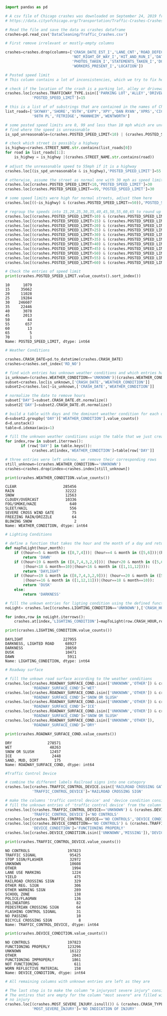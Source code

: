 

```python
import pandas as pd

# A csv file of Chicago crashes was downloaded on September 24, 2019 from 
# https://data.cityofchicago.org/Transportation/Traffic-Crashes-Crashes/85ca-t3if

# Read the file and save the data as crashes dataframe
crashes=pd.read_csv('DataCleaning/Traffic_Crashes.csv')
```


```python
# First remove irrelevant or mostly-empty columns

crashes=crashes.drop(columns=['CRASH_DATE_EST_I','LANE_CNT','ROAD_DEFECT','REPORT_TYPE', 'INTERSECTION_RELATED_I',
                              'NOT_RIGHT_OF_WAY_I','HIT_AND_RUN_I','DATE_POLICE_NOTIFIED','SEC_CONTRIBUTORY_CAUSE',
                              'PHOTOS_TAKEN_I','STATEMENTS_TAKEN_I','DOORING_I','WORK_ZONE_I','WORK_ZONE_TYPE', 
                              'WORKERS_PRESENT_I','LOCATION'])
```


```python
# Posted speed limit
# This column contains a lot of inconsistencies, which we try to fix here

# check if the location of the crash is a parking lot, alley or driveway, then the speed limit should be 15 mph
crashes.loc[crashes.TRAFFICWAY_TYPE.isin(['PARKING LOT','ALLEY','DRIVEWAY']),
            'POSTED_SPEED_LIMIT']=15

# this is a list of of substrings that are contained in the names of Chicago streets where the speed limit is at least 55 mph
list_roads=['SKYWAY','SHORE','95TH','EXPY','XPY','DAN RYAN','XPRS','CICERO','ROOSEVELT','INDIANAPOLIS','IRVING','DAN RYAN',
            '98TH PL','FETRIDGE','MANNHEIM','WENTWORTH']            

# some posted speed limits are 0, 99 and less than 10 mph which are unreasonable values 
# find where the speed is unreasonable
is_spd_unreasonable=(crashes.POSTED_SPEED_LIMIT<10) | (crashes.POSTED_SPEED_LIMIT==99) 

# check which street is possibly a highway 
is_highwy=crashes.STREET_NAME.str.contains(list_roads[0])
for road in list_roads[1:]:
    is_highwy = is_highwy |(crashes.STREET_NAME.str.contains(road))
    
# adjust the unreasonable speed to 55mph if it is a highway    
crashes.loc[(is_spd_unreasonable & is_highwy),'POSTED_SPEED_LIMIT']=55

# otherwise, assume the street as normal one with 30 mph as speed limit
crashes.loc[crashes.POSTED_SPEED_LIMIT<10,'POSTED_SPEED_LIMIT']=30
crashes.loc[crashes.POSTED_SPEED_LIMIT==99,'POSTED_SPEED_LIMIT']=30

# some speed limits were high for normal streets, adjust them here
crashes.loc[((~is_highwy) & (crashes.POSTED_SPEED_LIMIT>=50)),'POSTED_SPEED_LIMIT']=30           

# regroup the speeds into 15,20,25,30,35,40,45,50,55,60,65 to round up any in between value
crashes.loc[(crashes.POSTED_SPEED_LIMIT>10) & (crashes.POSTED_SPEED_LIMIT<15),'POSTED_SPEED_LIMIT']=15
crashes.loc[(crashes.POSTED_SPEED_LIMIT>15) & (crashes.POSTED_SPEED_LIMIT<20),'POSTED_SPEED_LIMIT']=20
crashes.loc[(crashes.POSTED_SPEED_LIMIT>20) & (crashes.POSTED_SPEED_LIMIT<25),'POSTED_SPEED_LIMIT']=25
crashes.loc[(crashes.POSTED_SPEED_LIMIT>25) & (crashes.POSTED_SPEED_LIMIT<30),'POSTED_SPEED_LIMIT']=30
crashes.loc[(crashes.POSTED_SPEED_LIMIT>30) & (crashes.POSTED_SPEED_LIMIT<35),'POSTED_SPEED_LIMIT']=35
crashes.loc[(crashes.POSTED_SPEED_LIMIT>35) & (crashes.POSTED_SPEED_LIMIT<40),'POSTED_SPEED_LIMIT']=40
crashes.loc[(crashes.POSTED_SPEED_LIMIT>40) & (crashes.POSTED_SPEED_LIMIT<45),'POSTED_SPEED_LIMIT']=45
crashes.loc[(crashes.POSTED_SPEED_LIMIT>45) & (crashes.POSTED_SPEED_LIMIT<50),'POSTED_SPEED_LIMIT']=50
crashes.loc[(crashes.POSTED_SPEED_LIMIT>50) & (crashes.POSTED_SPEED_LIMIT<55),'POSTED_SPEED_LIMIT']=55
crashes.loc[(crashes.POSTED_SPEED_LIMIT>55) & (crashes.POSTED_SPEED_LIMIT<60),'POSTED_SPEED_LIMIT']=60
crashes.loc[(crashes.POSTED_SPEED_LIMIT>60) & (crashes.POSTED_SPEED_LIMIT<65),'POSTED_SPEED_LIMIT']=65
```


```python
# Check the entries of speed limit
print(crashes.POSTED_SPEED_LIMIT.value_counts().sort_index())
```

    10      1079
    15     35662
    20     11028
    25     19284
    30    246607
    35     22446
    40      3078
    45      2013
    50        44
    55       657
    60        13
    65         5
    70         1
    Name: POSTED_SPEED_LIMIT, dtype: int64
    


```python
# Weather Conditions

crashes.CRASH_DATE=pd.to_datetime(crashes.CRASH_DATE)
crashes=crashes.set_index('RD_NO')

# find wich entries has unknown weather conditions and which entries has known weather conditions
is_unknown=(crashes.WEATHER_CONDITION=='UNKNOWN')|(crashes.WEATHER_CONDITION=='OTHER')
subset=crashes.loc[is_unknown,['CRASH_DATE','WEATHER_CONDITION']]
subset2=crashes.loc[~is_unknown,['CRASH_DATE','WEATHER_CONDITION']]

# normalize the date to remove hours
subset['DAY']=subset.CRASH_DATE.dt.normalize()
subset2['DAY']=subset2.CRASH_DATE.dt.normalize()

# build a table with days and the dominant weather condition for each day from the data with known weather conditions
d=subset2.groupby('DAY')['WEATHER_CONDITION'].value_counts()
d=d.unstack()
table=d.idxmax(axis=1)

# fill the unknwon weather conditions usign the table that we just created
for index,row in subset.iterrows():
       if (row['DAY'] in table.keys()):
            crashes.at[index,'WEATHER_CONDITION']=table[row['DAY']]
```


```python
# three entries were left unknow, we remove their corresponding rows
still_unknown=(crashes.WEATHER_CONDITION=='UNKNOWN')
crashes=crashes.drop(index=crashes.index[still_unknown])

print(crashes.WEATHER_CONDITION.value_counts())
```

    CLEAR                     285456
    RAIN                       32222
    SNOW                       12563
    CLOUDY/OVERCAST            10336
    FOG/SMOKE/HAZE               640
    SLEET/HAIL                   556
    SEVERE CROSS WIND GATE        75
    FREEZING RAIN/DRIZZLE         64
    BLOWING SNOW                   2
    Name: WEATHER_CONDITION, dtype: int64
    


```python
# Lighting Conditions

# define a function that takes the hour and the month of a day and return: dusk, dawn, daylight or darkness accordingly
def mapToLight(hour,month):
    if ((hour==5 & month in ([8,7,4]))| (hour==4 & month in ([5,6]))|(hour==6 & month in ([1,2,3,9,10,11,12]))):
        return 'DAWN'
    if ((hour<19 & month in ([8,7,4,3,2,9]))| (hour<20 & month in ([5,6]))
        |(hour<18 & month==10)|(hour<16 & month in ([1,11,12]))):
        return 'DAYLIGHT'
    if ((hour==19 & month in ([8,7,4,3,2,9]))| (hour==20 & month in ([5,6])) 
        |(hour==16 & month in ([1,12,11]))|(hour==18 & month==10)):
        return 'DUSK'
    else:
        return 'DARKNESS'

# fill the unkown entries for ligting condition using the defined function mapToLight
noLight= crashes.loc[(crashes.LIGHTING_CONDITION=='UNKNOWN'),['CRASH_HOUR','CRASH_MONTH']]

for index,row in noLight.iterrows():
    crashes.at[index,'LIGHTING_CONDITION']=mapToLight(row.CRASH_HOUR,row.CRASH_MONTH) 
```


```python
print(crashes.LIGHTING_CONDITION.value_counts())
```

    DAYLIGHT                  227955
    DARKNESS, LIGHTED ROAD     68927
    DARKNESS                   28650
    DUSK                       10471
    DAWN                        5911
    Name: LIGHTING_CONDITION, dtype: int64
    


```python
# Roadway surface

# fill the unkown road surface according to the weather conditions
crashes.loc[crashes.ROADWAY_SURFACE_COND.isin(['UNKNOWN','OTHER']) & crashes.WEATHER_CONDITION.isin(['RAIN']),
            'ROADWAY_SURFACE_COND']='WET'
crashes.loc[crashes.ROADWAY_SURFACE_COND.isin(['UNKNOWN','OTHER']) & crashes.WEATHER_CONDITION.isin(['SNOW']),
            'ROADWAY_SURFACE_COND']='SNOW OR SLUSH'
crashes.loc[crashes.ROADWAY_SURFACE_COND.isin(['UNKNOWN','OTHER']) & crashes.WEATHER_CONDITION.isin(['FREEZING RAIN/DRIZZLE']),
            'ROADWAY_SURFACE_COND']='ICE'
crashes.loc[crashes.ROADWAY_SURFACE_COND.isin(['UNKNOWN','OTHER']) & crashes.WEATHER_CONDITION.isin(['SLEET/HAIL']),
            'ROADWAY_SURFACE_COND']='SNOW OR SLUSH'
crashes.loc[crashes.ROADWAY_SURFACE_COND.isin(['UNKNOWN','OTHER']),
            'ROADWAY_SURFACE_COND']='DRY'
```


```python
print(crashes.ROADWAY_SURFACE_COND.value_counts())
```

    DRY                278571
    WET                 48263
    SNOW OR SLUSH       12457
    ICE                  2448
    SAND, MUD, DIRT       175
    Name: ROADWAY_SURFACE_COND, dtype: int64
    


```python
#Traffic Control Device

# combine the different labels Railroad signs into one category
crashes.loc[crashes.TRAFFIC_CONTROL_DEVICE.isin(['RAILROAD CROSSING GATE','OTHER RAILROAD CROSSING','RR CROSSING SIGN']),
            'TRAFFIC_CONTROL_DEVICE']='RAILROAD CROSSING SIGN'            

# make the columns 'traffic control device' and 'device condition consistent
# fill the unknown entries of 'traffic control device' from the column 'device condition'
crashes.loc[(crashes.TRAFFIC_CONTROL_DEVICE=='UNKNOWN') & (crashes.DEVICE_CONDITION=='NO CONTROLS'),
            'TRAFFIC_CONTROL_DEVICE']='NO CONTROLS'
crashes.loc[crashes.TRAFFIC_CONTROL_DEVICE=='NO CONTROLS','DEVICE_CONDITION']='NO CONTROLS'
crashes.loc[(crashes.DEVICE_CONDITION=='NO CONTROLS') & (crashes.TRAFFIC_CONTROL_DEVICE!='NO CONTROLS'),
            'DEVICE_CONDITION']='FUNCTIONING PROPERLY'
crashes.loc[crashes.DEVICE_CONDITION.isin(['UNKNOWN','MISSING']),'DEVICE_CONDITION']='UNKNOWN'
```


```python
print(crashes.TRAFFIC_CONTROL_DEVICE.value_counts())
```

    NO CONTROLS                 197823
    TRAFFIC SIGNAL               95425
    STOP SIGN/FLASHER            32972
    UNKNOWN                      10608
    OTHER                         1994
    LANE USE MARKING              1224
    YIELD                          475
    RAILROAD CROSSING SIGN         329
    OTHER REG. SIGN                306
    OTHER WARNING SIGN             289
    SCHOOL ZONE                    138
    POLICE/FLAGMAN                 136
    DELINEATORS                     82
    PEDESTRIAN CROSSING SIGN        64
    FLASHING CONTROL SIGNAL         31
    NO PASSING                      10
    BICYCLE CROSSING SIGN            8
    Name: TRAFFIC_CONTROL_DEVICE, dtype: int64
    


```python
print(crashes.DEVICE_CONDITION.value_counts())
```

    NO CONTROLS                 197823
    FUNCTIONING PROPERLY        123296
    UNKNOWN                      16122
    OTHER                         2043
    FUNCTIONING IMPROPERLY        1861
    NOT FUNCTIONING                611
    WORN REFLECTIVE MATERIAL       158
    Name: DEVICE_CONDITION, dtype: int64
    


```python
# All remaining columns with unknown entries are left as they are

# The last step is to make the column "m injuryost severe injury" consistent with "crash type" (injury or no inujry)
# The entires that are empty for the column "most severe" are filled with "no inidcation of injury" when the crash type is
# no injury
crashes.loc[(crashes.MOST_SEVERE_INJURY.isnull()) & (crashes.CRASH_TYPE=='NO INJURY / DRIVE AWAY'),
            'MOST_SEVERE_INJURY']='NO INDICATION OF INJURY'
```

